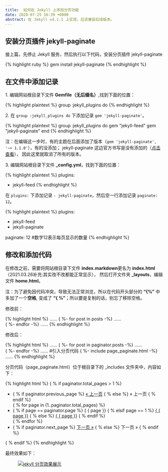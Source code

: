 ```yaml
---
title:  如何在 Jekyll 上添加分页功能  
date: 2020-07-25 16:39 +0800
abstract: 在 Jekyll v4.1.1 上实现，应该兼容后续版本。
---
```


## 安装分页插件 jekyll-paginate

接上篇，先停止 Jekyll 服务，然后执行以下代码，安装分页插件 jekyll-paginate

{% highlight ruby %}
gem install jekyll-paginate
{% endhighlight %}

## 在文件中添加记录

1.&nbsp;编辑网站根目录下文件 <b>Gemfile（无后缀名）</b>,找到下面的位置：

{% highlight plaintext %}
group :jekyll_plugins do
{% endhighlight %}

2.&nbsp;在 `group :jekyll_plugins do` 下添加记录 `gem 'jekyll-paginate'`。

{% highlight plaintext %}
group :jekyll_plugins do
  gem "jekyll-feed"
  gem "jekyll-paginate"
end
{% endhighlight %}

<p class="post-body-mark">
注：在编辑这一步时，有的主题在后面添加了版本（<code>gem 'jekyll-paginate', '~> 1.1.0'</code>），有的没添加；
jekyll-paginate 这边官方书写是没有添加的（<a href="https://github.com/jekyll/jekyll-paginate#installation">点击查看</a>），
因此这里就取消了所有的版本。
</p>

3.&nbsp;编辑网站根目录下文件 <b>_config.yml</b>，找到下面的位置：

{% highlight plaintext %}
plugins:
  - jekyll-feed
{% endhighlight %}

在 `plugins:` 下添加记录 `- jekyll-paginate`，然后空一行添加记录 `paginate: 12`。

{% highlight plaintext %}
plugins:
  - jekyll-feed
  - jekyll-paginate
  
paginate: 12    #数字12表示每页显示的数量
{% endhighlight %}

## 修改和添加代码

在修改之前，需要将网站根目录下文件 <b>index.markdown</b>更名为 <b>index.html</b>（2021.03.26补充:其实改不改都能正常显示），
然后打开文件夹 <b>_layouts</b>，编辑文件 <b>home.html</b>。

<p class="post-body-mark">
注：为了避免因代码冲突，导致无法正常浏览，所以在代码开头部分的&nbsp;<b>“&#123;%”</b> 中多加了一个<strong>空格</strong>,
变成了<span style="display: inline-block">&nbsp;<b>“&#123; %”</b></span>；所以要是复制的话，别忘了移除空格。
</p>

修改前：

{% highlight html %}
……
{ %- for post in posts -%}
……     
{ %- endfor -%}
……
{% endhighlight %}

修改后：

{% highlight html %}
……
{ %- for post in paginator.posts -%}
……     
{ %- endfor -%}
……
#引入分页代码
{ %- include page_paginate.html -%}   
……
{% endhighlight %}

分页代码（page_paginate.html）位于根目录下的 _includes 文件夹中，内容如下：

{% highlight html %}
{ % if paginator.total_pages > 1 %}
<div class="pagination">
    <ul class="list-unstyled mb-0 w-100 row justify-content-center">
        <li class="col-auto">
            { % if paginator.previous_page %}
            <a href="{ { paginator.previous_page_path | relative_url }}">&laquo; 上一页</a>
            { % else %}
            <span>&laquo; 上一页</span>
            { % endif %}
        </li>
        { % for page in (1..paginator.total_pages) %}
            <li class="col-auto">
                { % if page == paginator.page %}
                <span>{ { page }}</span>
                { % elsif page == 1 %}
                <a href="{ { '/' | relative_url }}">{ { page }}</a>
                { % else %}
                <a href="{ { site.paginate_path | relative_url | replace: ':num', page }}">{ { page }}</a>
                { % endif %}
            </li>
        { % endfor %}
        <li class="col-auto">
            { % if paginator.next_page %}
            <a href="{ { paginator.next_page_path | relative_url }}">下一页 &raquo;</a>
            { % else %}
            <span>下一页 &raquo;</span>
            { % endif %}
        </li>
    </ul>
</div>
{ % endif %}
{% endhighlight %}

最终效果如下：

<figure class="post-body-img-figure">
    <div class="row justify-content-center">
        <div class="col-12 col-lg-12">
            <a class="d-block" href="{{ site.baseurl | relative_url }}/assets/post/2020-07-23-how-to-use-jekyll-on-windows/page_paginate.png">
                <img class="w-100" src="{{ site.baseurl | relative_url }}/assets/post/2020-07-23-how-to-use-jekyll-on-windows/page_paginate.png" alt="jekyll 分页效果展示">
            </a>
        </div>
    </div>
</figure>